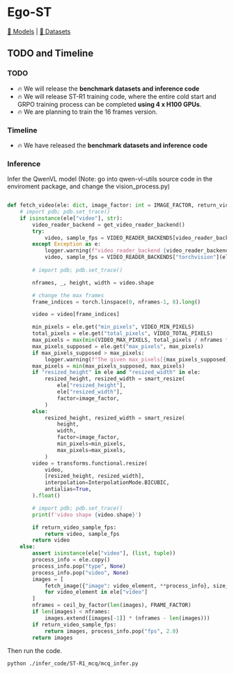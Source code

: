 # Ego-ST

[🤗 Models](https://huggingface.co/openinterx/ST-R1-mcq) | [🤗 Datasets](https://huggingface.co/datasets/openinterx/Ego-ST-bench)

## TODO and Timeline

### TODO

- :fire: We will release the **benchmark datasets and inference code**
- :fire: We will release ST-R1 training code, where the entire cold start and GRPO training process can be completed **using 4 x H100 GPUs**.
- :fire: We are planning to train the 16 frames version.


### Timeline

- :fire: We have released the **benchmark datasets and inference code**





### Inference

Infer the QwenVL model (Note: go into qwen-vl-utils source code in the enviroment package, and change the vision_process.py)

```python

def fetch_video(ele: dict, image_factor: int = IMAGE_FACTOR, return_video_sample_fps: bool = False) -> torch.Tensor | list[Image.Image]:
    # import pdb; pdb.set_trace()
    if isinstance(ele["video"], str):
        video_reader_backend = get_video_reader_backend()
        try:
            video, sample_fps = VIDEO_READER_BACKENDS[video_reader_backend](ele)
        except Exception as e:
            logger.warning(f"video_reader_backend {video_reader_backend} error, use torchvision as default, msg: {e}")
            video, sample_fps = VIDEO_READER_BACKENDS["torchvision"](ele)
        
        # import pdb; pdb.set_trace()

        nframes, _, height, width = video.shape

        # change the max frames
        frame_indices = torch.linspace(0, nframes-1, 8).long()

        video = video[frame_indices]

        min_pixels = ele.get("min_pixels", VIDEO_MIN_PIXELS)
        total_pixels = ele.get("total_pixels", VIDEO_TOTAL_PIXELS)
        max_pixels = max(min(VIDEO_MAX_PIXELS, total_pixels / nframes * FRAME_FACTOR), int(min_pixels * 1.05))
        max_pixels_supposed = ele.get("max_pixels", max_pixels)
        if max_pixels_supposed > max_pixels:
            logger.warning(f"The given max_pixels[{max_pixels_supposed}] exceeds limit[{max_pixels}].")
        max_pixels = min(max_pixels_supposed, max_pixels)
        if "resized_height" in ele and "resized_width" in ele:
            resized_height, resized_width = smart_resize(
                ele["resized_height"],
                ele["resized_width"],
                factor=image_factor,
            )
        else:
            resized_height, resized_width = smart_resize(
                height,
                width,
                factor=image_factor,
                min_pixels=min_pixels,
                max_pixels=max_pixels,
            )
        video = transforms.functional.resize(
            video,
            [resized_height, resized_width],
            interpolation=InterpolationMode.BICUBIC,
            antialias=True,
        ).float()

        # import pdb; pdb.set_trace()
        print(f'video shape {video.shape}')

        if return_video_sample_fps:
            return video, sample_fps
        return video
    else:
        assert isinstance(ele["video"], (list, tuple))
        process_info = ele.copy()
        process_info.pop("type", None)
        process_info.pop("video", None)
        images = [
            fetch_image({"image": video_element, **process_info}, size_factor=image_factor)
            for video_element in ele["video"]
        ]
        nframes = ceil_by_factor(len(images), FRAME_FACTOR)
        if len(images) < nframes:
            images.extend([images[-1]] * (nframes - len(images)))
        if return_video_sample_fps:
            return images, process_info.pop("fps", 2.0)
        return images
```

Then run the code.

```
python ./infer_code/ST-R1_mcq/mcq_infer.py
```
